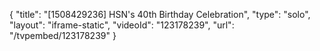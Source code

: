 {
    "title": "[1508429236] HSN's 40th Birthday Celebration",
    "type": "solo",
    "layout": "iframe-static",
    "videoId": "123178239",
    "url": "\/tvpembed\/123178239"
}